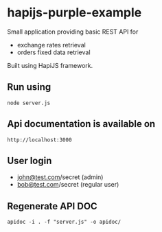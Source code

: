 # hapijs-purple-example
Small application providing basic REST API for
- exchange rates retrieval
- orders fixed data retrieval

Built using HapiJS framework. 

## Run using

```
node server.js
```

## Api documentation is available on

```
http://localhost:3000
```

## User login

- john@test.com/secret (admin)
- bob@test.com/secret (regular user)

## Regenerate API DOC

```
apidoc -i . -f "server.js" -o apidoc/
```
